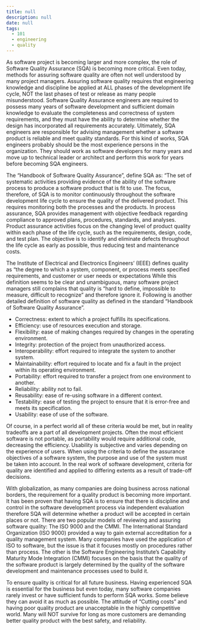 ```yaml
---
title: null
description: null
date: null
tags:
  - 101
  - engineering
  - quality
---
```


As software project is becoming larger and more complex, the role of Software Quality Assurance (SQA) is becoming more critical. Even today, methods for assuring software quality are often not well understood by many project managers. Assuring software quality requires that engineering knowledge and discipline be applied at ALL phases of the development life cycle, NOT the last phases of test or release as many people misunderstood. Software Quality Assurance engineers are required to possess many years of software development and sufficient domain knowledge to evaluate the completeness and correctness of system requirements, and they must have the ability to determine whether the design has incorporated all requirements accurately. Ultimately, SQA engineers are responsible for advising management whether a software product is reliable and meet quality standards. For this kind of works, SQA engineers probably should be the most experience persons in the organization. They should work as software developers for many years and move up to technical leader or architect and perform this work for years before becoming SQA engineers.

The “Handbook of Software Quality Assurance”, define SQA as: “The set of systematic activities providing evidence of the ability of the software process to produce a software product that is fit to use. The focus, therefore, of SQA is to monitor continuously throughout the software development life cycle to ensure the quality of the delivered product. This requires monitoring both the processes and the products. In process assurance, SQA provides management with objective feedback regarding compliance to approved plans, procedures, standards, and analyses. Product assurance activities focus on the changing level of product quality within each phase of the life cycle, such as the requirements, design, code, and test plan. The objective is to identify and eliminate defects throughout the life cycle as early as possible, thus reducing test and maintenance costs.

The Institute of Electrical and Electronics Engineers’ (IEEE) defines quality as “the degree to which a system, component, or process meets specified requirements, and customer or user needs or expectations While this definition seems to be clear and unambiguous, many software project managers still complains that quality is “hard to define, impossible to measure, difficult to recognize” and therefore ignore it. Following is another detailed definition of software quality as defined in the standard “Handbook of Software Quality Assurance”.

- Correctness: extent to which a project fulfills its specifications.
- Efficiency: use of resources execution and storage.
- Flexibility: ease of making changes required by changes in the operating environment.
- Integrity: protection of the project from unauthorized access.
- Interoperability: effort required to integrate the system to another system.
- Maintainability: effort required to locate and fix a fault in the project within its operating environment.
- Portability: effort required to transfer a project from one environment to another.
- Reliability: ability not to fail.
- Reusability: ease of re-using software in a different context.
- Testability: ease of testing the project to ensure that it is error-free and meets its specification.
- Usability: ease of use of the software.

Of course, in a perfect world all of these criteria would be met, but in reality tradeoffs are a part of all development projects. Often the most efficient software is not portable, as portability would require additional code, decreasing the efficiency. Usability is subjective and varies depending on the experience of users. When using the criteria to define the assurance objectives of a software system, the purpose and use of the system must be taken into account. In the real work of software development, criteria for quality are identified and applied to differing extents as a result of trade-off decisions.

With globalization, as many companies are doing business across national borders, the requirement for a quality product is becoming more important. It has been proven that having SQA is to ensure that there is discipline and control in the software development process via independent evaluation therefore SQA will determine whether a product will be accepted in certain places or not. There are two popular models of reviewing and assuring software quality: The ISO 9000 and the CMMI. The International Standard Organization (ISO 9000) provided a way to gain external accreditation for a quality management system. Many companies have used the application of ISO to software, but the issue is that it focuses mostly on procedures rather than process. The other is the Software Engineering Institute’s Capability Maturity Mode Integration (CMMI) focuses on the basis that the quality of the software product is largely determined by the quality of the software development and maintenance processes used to build it.

To ensure quality is critical for all future business. Having experienced SQA is essential for the business but even today, many software companies rarely invest or have sufficient funds to perform SQA works. Some believe they can avoid it as much as possible. The attitude of “Cutting costs” and having poor quality product are unacceptable in the highly competitive world. Many will NOT survive for long as more customers are demanding better quality product with the best safety, and reliability.

